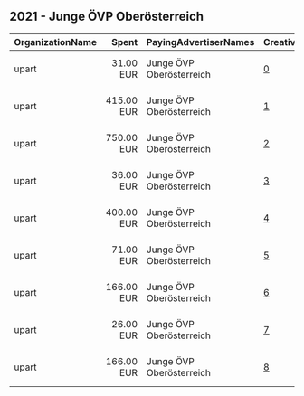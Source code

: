 ## 2021 - Junge ÖVP Oberösterreich 
|OrganizationName|Spent|PayingAdvertiserNames|CreativeUrls|Impressions|Genders|AgeBrackets|CountryCodes|BillingAddresses|CandidateBallotInformation|
|:---|---:|:---|:---|---:|:---|:---|:---|:---|:---|
|upart|31.00 EUR|Junge ÖVP Oberösterreich|[0](https://www.snap.com/political-ads/asset/9dfbe9f3d064743c5e57afb8b2d31656ba5c4de0519f883c0e847f923b39c2e8?mediaType=mp4)|3,653||16-22|austria|"Obere Donaulände 7,Linz,4020,AT"||
|upart|415.00 EUR|Junge ÖVP Oberösterreich|[1](https://www.snap.com/political-ads/asset/e56078b4edb4fbc1e352f309c1b4f490ca13e7770ff54b592941bb7f052448a1?mediaType=jpeg)|187,265||16-22|austria|"Obere Donaulände 7,Linz,4020,AT"||
|upart|750.00 EUR|Junge ÖVP Oberösterreich|[2](https://www.snap.com/political-ads/asset/f7e9cde6851759e73ee7b2fb14e63b04c7c830574bee79bdc8c0811a4cefc9a7?mediaType=jpg)|399,338||16-22|austria|"Obere Donaulände 7,Linz,4020,AT"||
|upart|36.00 EUR|Junge ÖVP Oberösterreich|[3](https://www.snap.com/political-ads/asset/b8e0ebea3a966d1411bdcac02452fc12ef6cb621edf63e232b474ab467f7c559?mediaType=mp4)|4,224||16-22|austria|"Obere Donaulände 7,Linz,4020,AT"||
|upart|400.00 EUR|Junge ÖVP Oberösterreich|[4](https://www.snap.com/political-ads/asset/34230a411206e2fde9afa5be22bff5ba74848fc31c46815b7997aa670070ba6f?mediaType=png)|283,276|||austria|"Obere Donaulände 7,Linz,4020,AT"||
|upart|71.00 EUR|Junge ÖVP Oberösterreich|[5](https://www.snap.com/political-ads/asset/257b5534b913c40bee39a8163d53c36b71f567f9343cd6011005df8fa07a8785?mediaType=mp4)|8,080||16-22|austria|"Obere Donaulände 7,Linz,4020,AT"||
|upart|166.00 EUR|Junge ÖVP Oberösterreich|[6](https://www.snap.com/political-ads/asset/31c35661d2d70c1d07cd7a4b94803c1bbbd047dd059829bb3028947810e62212?mediaType=mp4)|181,845||16-22|austria|"Obere Donaulände 7,Linz,4020,AT"||
|upart|26.00 EUR|Junge ÖVP Oberösterreich|[7](https://www.snap.com/political-ads/asset/5bac439e2dbe42c4baca7f125ad038af4eaefe991657b7cef3167562bb6496bb?mediaType=mp4)|3,090||16-22|austria|"Obere Donaulände 7,Linz,4020,AT"||
|upart|166.00 EUR|Junge ÖVP Oberösterreich|[8](https://www.snap.com/political-ads/asset/b6f8fe67fe8236ae16f8515d4631783b94808667e0e51646eb34209560239821?mediaType=mp4)|180,120||16-22|austria|"Obere Donaulände 7,Linz,4020,AT"||
